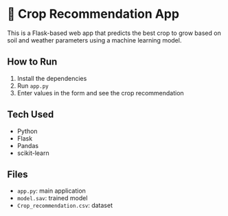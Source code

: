 # 🌾 Crop Recommendation App

This is a Flask-based web app that predicts the best crop to grow based on soil and weather parameters using a machine learning model.

## How to Run
1. Install the dependencies
2. Run `app.py`
3. Enter values in the form and see the crop recommendation

## Tech Used
- Python
- Flask
- Pandas
- scikit-learn

## Files
- `app.py`: main application
- `model.sav`: trained model
- `Crop_recommendation.csv`: dataset
